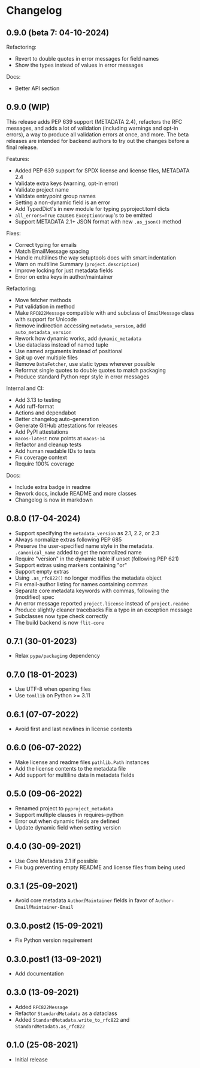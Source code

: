 # Changelog

## 0.9.0 (beta 7: 04-10-2024)

Refactoring:

- Revert to double quotes in error messages for field names
- Show the types instead of values in error messages

Docs:

- Better API section


## 0.9.0 (WIP)

This release adds PEP 639 support (METADATA 2.4), refactors the RFC messages,
and adds a lot of validation (including warnings and opt-in errors), a way to
produce all validation errors at once, and more. The beta releases are intended
for backend authors to try out the changes before a final release.

Features:

- Added PEP 639 support for SPDX license and license files, METADATA 2.4
- Validate extra keys (warning, opt-in error)
- Validate project name
- Validate entrypoint group names
- Setting a non-dynamic field is an error
- Add TypedDict's in new module for typing pyproject.toml dicts
- `all_errors=True` causes `ExceptionGroup`'s to be emitted
- Support METADATA 2.1+ JSON format with new `.as_json()` method

Fixes:

- Correct typing for emails
- Match EmailMessage spacing
- Handle multilines the way setuptools does with smart indentation
- Warn on multiline Summary (`project.description`)
- Improve locking for just metadata fields
- Error on extra keys in author/maintainer

Refactoring:

- Move fetcher methods
- Put validation in method
- Make `RFC822Message` compatible with and subclass of `EmailMessage` class with
  support for Unicode
- Remove indirection accessing `metadata_version`, add `auto_metadata_version`
- Rework how dynamic works, add `dynamic_metadata`
- Use dataclass instead of named tuple
- Use named arguments instead of positional
- Spit up over multiple files
- Remove `DataFetcher`, use static types wherever possible
- Reformat single quotes to double quotes to match packaging
- Produce standard Python repr style in error messages

Internal and CI:

- Add 3.13 to testing
- Add ruff-format
- Actions and dependabot
- Better changelog auto-generation
- Generate GitHub attestations for releases
- Add PyPI attestations
- `macos-latest` now points at `macos-14`
- Refactor and cleanup tests
- Add human readable IDs to tests
- Fix coverage context
- Require 100% coverage

Docs:
- Include extra badge in readme
- Rework docs, include README and more classes
- Changelog is now in markdown

## 0.8.0 (17-04-2024)

- Support specifying the `metadata_version` as 2.1, 2.2, or 2.3
- Always normalize extras following PEP 685
- Preserve the user-specified name style in the metadata. `.canonical_name`
  added to get the normalized name
- Require "version" in the dynamic table if unset (following PEP 621)
- Support extras using markers containing "or"
- Support empty extras
- Using `.as_rfc822()` no longer modifies the metadata object
- Fix email-author listing for names containing commas
- Separate core metadata keywords with commas, following the (modified) spec
- An error message reported `project.license` instead of `project.readme`
- Produce slightly cleaner tracebacks Fix a typo in an exception message
- Subclasses now type check correctly
- The build backend is now `flit-core`

## 0.7.1 (30-01-2023)

- Relax `pypa/packaging` dependency

## 0.7.0 (18-01-2023)

- Use UTF-8 when opening files
- Use `tomllib` on Python \>= 3.11

## 0.6.1 (07-07-2022)

- Avoid first and last newlines in license contents

## 0.6.0 (06-07-2022)

- Make license and readme files `pathlib.Path` instances
- Add the license contents to the metadata file
- Add support for multiline data in metadata fields

## 0.5.0 (09-06-2022)

- Renamed project to `pyproject_metadata`
- Support multiple clauses in requires-python
- Error out when dynamic fields are defined
- Update dynamic field when setting version

## 0.4.0 (30-09-2021)

- Use Core Metadata 2.1 if possible
- Fix bug preventing empty README and license files from being used

## 0.3.1 (25-09-2021)

- Avoid core metadata `Author`/`Maintainer` fields in favor of
  `Author-Email`/`Maintainer-Email`

## 0.3.0.post2 (15-09-2021)

- Fix Python version requirement

## 0.3.0.post1 (13-09-2021)

- Add documentation

## 0.3.0 (13-09-2021)

- Added `RFC822Message`
- Refactor `StandardMetadata` as a dataclass
- Added `StandardMetadata.write_to_rfc822` and `StandardMetadata.as_rfc822`

## 0.1.0 (25-08-2021)

- Initial release
